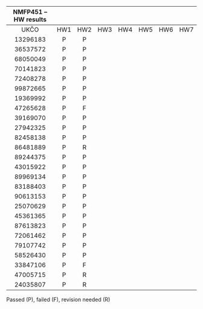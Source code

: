 |     **NMFP451 – HW results**          |                 |      |      |      |      |      |      |
|:-------------------------------------:|:---------------:|:----:|:----:|:----:|:----:|:----:|:----:|
| UKČO                                  | HW1             | HW2  | HW3  | HW4  | HW5  | HW6  | HW7  |
| 13296183                              | P               | P    |      |      |      |      |      |
| 36537572                              | P               | P    |      |      |      |      |      |  
| 68050049                              | P               | P    |      |      |      |      |      |      
| 70141823                              | P               | P    |      |      |      |      |      |      
| 72408278                              | P               | P    |      |      |      |      |      |      
| 99872665                              | P               | P    |      |      |      |      |      |      
| 19369992                              | P               | P    |      |      |      |      |      |      
| 47265628                              | P               | F    |      |      |      |      |      |     
| 39169070                              | P               | P    |      |      |      |      |      |     
| 27942325                              | P               | P    |      |      |      |      |      |      
| 82458138                              | P               | P    |      |      |      |      |      |      
| 86481889                              | P               | R    |      |      |      |      |      |      
| 89244375                              | P               | P    |      |      |      |      |      |      
| 43015922                              | P               | P    |      |      |      |      |      |      
| 89969134                              | P               | P    |      |      |      |      |      |      
| 83188403                              | P               | P    |      |      |      |      |      |      
| 90613153                              | P               | P    |      |      |      |      |      |      
| 25070629                              | P               | P    |      |      |      |      |      |      
| 45361365                              | P               | P    |      |      |      |      |      |      
| 87613823                              | P               | P    |      |      |      |      |      |      
| 72061462                              | P               | P    |      |      |      |      |      |      
| 79107742                              | P               | P    |      |      |      |      |      |      
| 58526430                              | P               | P    |      |      |      |      |      |      
| 33847106                              | P               | F    |      |      |      |      |      |      
| 47005715                              | P               | R    |      |      |      |      |      |      
| 24035807                              | P               | R    |      |      |      |      |      |      

Passed (P), failed (F), revision needed (R)
